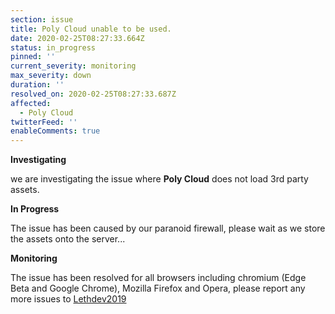 ```yaml
---
section: issue
title: Poly Cloud unable to be used.
date: 2020-02-25T08:27:33.664Z
status: in_progress
pinned: ''
current_severity: monitoring
max_severity: down
duration: ''
resolved_on: 2020-02-25T08:27:33.687Z
affected:
  - Poly Cloud
twitterFeed: ''
enableComments: true
---
```

**Investigating**

we are investigating the issue where **Poly Cloud** does not load 3rd party assets.

**In Progress**

The issue has been caused by our paranoid firewall, please wait as we store the assets onto the server...

**Monitoring**

The issue has been resolved for all browsers including chromium (Edge Beta and Google Chrome), Mozilla Firefox and Opera, please report any more issues to [Lethdev2019](mailto:Lethiathan2019@outlook.com?Subject=Issue%20#000122)
